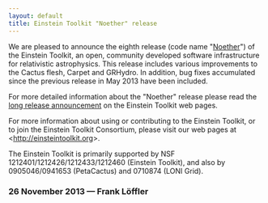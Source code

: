 ```yaml
---
layout: default
title: Einstein Toolkit "Noether" release
---
```

We are pleased to announce the eighth release (code name
"[Noether](http://en.wikipedia.org/wiki/Emmy_Noether)") of the Einstein
Toolkit, an open, community developed software infrastructure for
relativistic astrophysics. This release includes various improvements to
the Cactus flesh, Carpet and GRHydro. In addition, bug fixes accumulated
since the previous release in May 2013 have been included.

For more detailed information about the "Noether" release please read
the [long release
announcement](http://einsteintoolkit.org/about/releases/ET_2013_11_announcement.php)
on the Einstein Toolkit web pages.

For more information about using or contributing to the Einstein
Toolkit, or to join the Einstein Toolkit Consortium, please visit our
web pages at &lt;<http://einsteintoolkit.org>&gt;.

The Einstein Toolkit is primarily supported by NSF
1212401/1212426/1212433/1212460 (Einstein Toolkit), and also by
0905046/0941653 (PetaCactus) and 0710874 (LONI Grid).

### 26 November 2013 — Frank Löffler
